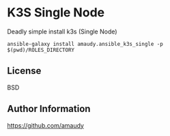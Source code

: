 K3S Single Node
=========

Deadly simple install k3s (Single Node)

```
ansible-galaxy install amaudy.ansible_k3s_single -p $(pwd)/ROLES_DIRECTORY
```

License
-------

BSD

Author Information
------------------

https://github.com/amaudy
